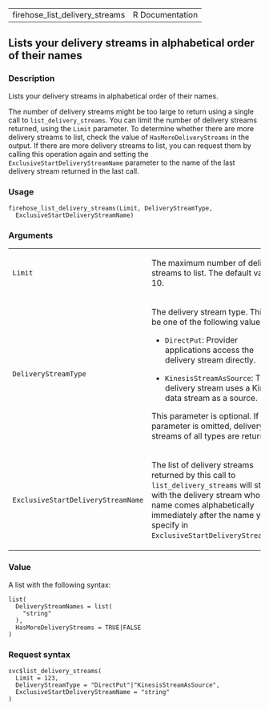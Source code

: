 <table style="width: 100%;">
<tbody>
<tr class="odd">
<td>firehose_list_delivery_streams</td>
<td style="text-align: right;">R Documentation</td>
</tr>
</tbody>
</table>

## Lists your delivery streams in alphabetical order of their names

### Description

Lists your delivery streams in alphabetical order of their names.

The number of delivery streams might be too large to return using a
single call to `list_delivery_streams`. You can limit the number of
delivery streams returned, using the `Limit` parameter. To determine
whether there are more delivery streams to list, check the value of
`HasMoreDeliveryStreams` in the output. If there are more delivery
streams to list, you can request them by calling this operation again
and setting the `ExclusiveStartDeliveryStreamName` parameter to the name
of the last delivery stream returned in the last call.

### Usage

    firehose_list_delivery_streams(Limit, DeliveryStreamType,
      ExclusiveStartDeliveryStreamName)

### Arguments

<table>
<colgroup>
<col style="width: 35%" />
<col style="width: 65%" />
</colgroup>
<tbody>
<tr class="odd">
<td><code id="firehose_list_delivery_streams_:_Limit">Limit</code></td>
<td><p>The maximum number of delivery streams to list. The default value
is 10.</p></td>
</tr>
<tr class="even">
<td><code
id="firehose_list_delivery_streams_:_DeliveryStreamType">DeliveryStreamType</code></td>
<td><p>The delivery stream type. This can be one of the following
values:</p>
<ul>
<li><p><code>DirectPut</code>: Provider applications access the delivery
stream directly.</p></li>
<li><p><code>KinesisStreamAsSource</code>: The delivery stream uses a
Kinesis data stream as a source.</p></li>
</ul>
<p>This parameter is optional. If this parameter is omitted, delivery
streams of all types are returned.</p></td>
</tr>
<tr class="odd">
<td><code
id="firehose_list_delivery_streams_:_ExclusiveStartDeliveryStreamName">ExclusiveStartDeliveryStreamName</code></td>
<td><p>The list of delivery streams returned by this call to
<code>list_delivery_streams</code> will start with the delivery stream
whose name comes alphabetically immediately after the name you specify
in <code>ExclusiveStartDeliveryStreamName</code>.</p></td>
</tr>
</tbody>
</table>

### Value

A list with the following syntax:

    list(
      DeliveryStreamNames = list(
        "string"
      ),
      HasMoreDeliveryStreams = TRUE|FALSE
    )

### Request syntax

    svc$list_delivery_streams(
      Limit = 123,
      DeliveryStreamType = "DirectPut"|"KinesisStreamAsSource",
      ExclusiveStartDeliveryStreamName = "string"
    )
